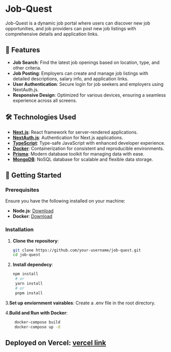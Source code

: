 # Job-Quest
Job-Quest is a dynamic job portal where users can discover new job opportunities, and job providers can post new job listings with comprehensive details and application links.
## 🚀 Features
- **Job Search**: Find the latest job openings based on location, type, and other criteria.
- **Job Posting**: Employers can create and manage job listings with detailed descriptions, salary info, and application links.
- **User Authentication**: Secure login for job seekers and employers using NextAuth.js.
- **Responsive Design**: Optimized for various devices, ensuring a seamless experience across all screens.
## 🛠️ Technologies Used
- **[Next.js](https://nextjs.org/)**: React framework for server-rendered applications.
- **[NextAuth.js](https://next-auth.js.org/)**: Authentication for Next.js applications.
- **[TypeScript](https://www.typescriptlang.org/)**: Type-safe JavaScript with enhanced developer experience.
- **[Docker](https://www.docker.com/)**: Containerization for consistent and reproducible environments.
- **[Prisma](https://www.prisma.io/)**: Modern database toolkit for managing data with ease.
- **[MongoDB](https://www.mongodb.com/)**: NoSQL database for scalable and flexible data storage.
## 🚀 Getting Started
### Prerequisites
Ensure you have the following installed on your machine:
- **Node.js**: [Download](https://nodejs.org/)
- **Docker**: [Download](https://www.docker.com/products/docker-desktop)

### Installation
1. **Clone the repository**:
   ```bash
   git clone https://github.com/your-username/job-quest.git
   cd job-quest
   ```
2. **Install dependecy**:
     ```bash
     npm install
      # or
      yarn install
      # or
      pnpm install
     ```
3.**Set up enviornment vairables**:
Create a .env file in the root directory.

4.**Build and Run with Docker**:
  ```bash
      docker-compose build
      docker-compose up -d
  ```
## Deployed on Vercel: **[vercel link](https://job-portal-672g-guordj547-sandeep0009s-projects.vercel.app/)**





